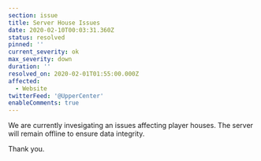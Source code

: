 ```yaml
---
section: issue
title: Server House Issues
date: 2020-02-10T00:03:31.360Z
status: resolved
pinned: ''
current_severity: ok
max_severity: down
duration: ''
resolved_on: 2020-02-01T01:55:00.000Z
affected:
  - Website
twitterFeed: '@UpperCenter'
enableComments: true
---
```

We are currently invesigating an issues affecting player houses. The server will remain offline to ensure data integrity.

Thank you.
